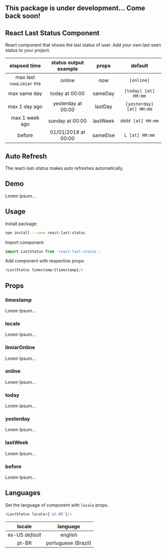 ## This package is under development... Come back soon!

## React Last Status Component

React component that shows the last status of user.
Add your own last seen status to your project.

| elapsed time | status output example | props | default | 
| :---: | :---: | :---: | :---: |
| max last `nowLimiar` ms | online | now | `[online]` |
| max same day | today at 00:00 | sameDay | `[today] [at] HH:mm` |
| max 1 day ago | yesterday at 00:00 | lastDay | `[yesterday] [at] HH:mm` |
| max 1 week ago | sunday at 00:00 | lastWeek | `dddd [at] HH:mm` |
| before | 01/01/2018 at 00:00 | sameElse | `L [at] HH:mm` |


## Auto Refresh
The react-last-status makes auto refreshes automatically.

## Demo
Lorem Ipsum...

## Usage

Install package:
```sh
npm install --save react-last-status
```

Import component:
```js
import LastStatus from 'react-last-status';
```

Add component with respective props:
```js
<LastStatus timestamp={timestamp}/>
```
## Props
### timestamp
Lorem Ipsum...
### locale
Lorem Ipsum...
### limiarOnline
Lorem Ipsum...
### online
Lorem Ipsum...
### today
Lorem Ipsum...
### yesterday
Lorem Ipsum...
### lastWeek
Lorem Ipsum...
### before
Lorem Ipsum...

## Languages
Set the language of component with `locale` props. 

```js
<LastStatus locale={'pt-BR'}/>
```

| locale | language |
| :---: | :---: |
| es-US *default* | english |
| pt-BR | portuguese (Brazil) |
